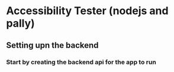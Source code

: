 # Accessibility Tester (nodejs and pally)

## Setting upn the backend
### Start by creating the backend api for the app to run



